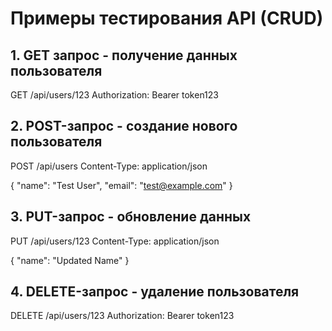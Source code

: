 # Примеры тестирования API (CRUD)

## 1. GET запрос - получение данных пользователя
GET /api/users/123
Authorization: Bearer token123

## 2. POST-запрос - создание нового пользователя
POST /api/users
Content-Type: application/json

{
  "name": "Test User",
  "email": "test@example.com"
}

## 3. PUT-запрос - обновление данных
PUT /api/users/123
Content-Type: application/json

{
  "name": "Updated Name"
}

## 4. DELETE-запрос - удаление пользователя
DELETE /api/users/123
Authorization: Bearer token123